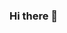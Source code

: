 ### Hi there 👋

<!--
**per7ance/per7ance** is a ✨ _special_ ✨ repository because its `README.md` (this file) appears on your GitHub profile.

Here are some ideas to get you started:

- 🔭 I’m currently working on private projects.
- 🌱 I’m currently learning ...
- 👯 I’m looking to collaborate on ...
- 🤔 I’m looking for help with branch selection in computer science
- 💬 Ask me about web, embedded, IoT
- 📫 How to reach me: per7ance@gmail.com
- 😄 Pronouns: Perseverance, persevenance, percy
- ⚡ Fun fact: There's a typo at 573567:175
-->
